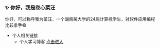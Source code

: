 ### ✨ 你好，我是卷心菜汪
你好，可以称呼我为菜汪，一个湖南某大学的24届计算机学生，对软件应用编程比较拿手😄

 - 个人相关链接
   - 个人学习博客 [点击进入](https://www.yuque.com/juanxincaiwang)
